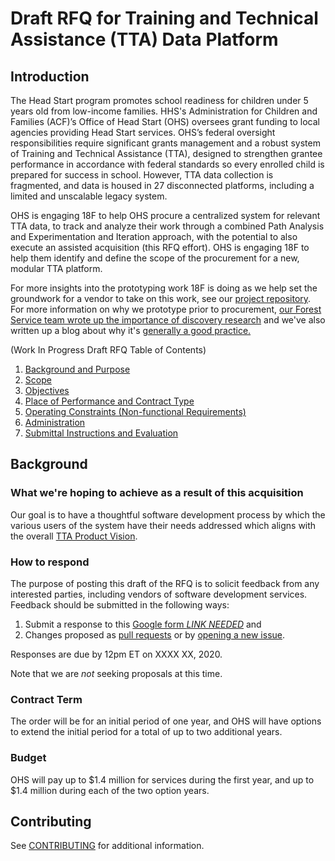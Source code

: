 # Draft RFQ for Training and Technical Assistance (TTA) Data Platform

## Introduction

The Head Start program promotes school readiness for children under 5 years old from low-income families. HHS's Administration for Children and Families (ACF)’s Office of Head Start (OHS) oversees grant funding to local agencies providing Head Start services. OHS’s federal oversight responsibilities require significant grants management and a robust system of Training and Technical Assistance (TTA), designed to strengthen grantee performance in accordance with federal standards so every enrolled child is prepared for success in school. However, TTA data collection is fragmented, and data is housed in 27 disconnected platforms, including a limited and unscalable legacy system.

OHS is engaging 18F to help OHS procure a centralized system for relevant TTA data, to track and analyze their work through a combined Path Analysis and Experimentation and Iteration approach, with the potential to also execute an assisted acquisition (this RFQ effort). OHS is engaging 18F to help them identify and define the scope of the procurement for a new, modular TTA platform.

For more insights into the prototyping work 18F is doing as we help set the groundwork for a vendor to take on this work, see our [project repository](https://github.com/18F/Head-Start-TTA). For more information on why we prototype prior to procurement, [our Forest Service team wrote up the importance of discovery research](https://18f.gsa.gov/2017/06/22/why-discovery-research-matters-for-modular-procurement/) and we've also written up a blog about why it's [generally a good practice.](https://18f.gsa.gov/2018/01/30/getting-prepared-to-prototype/)

(Work In Progress Draft RFQ Table of Contents)

1. [Background and Purpose](Draft_Request_for_Quotes.md#10-background-and-purpose)
2. [Scope](Draft_Request_for_Quotes.md#20-scope)
3. [Objectives](Draft_Request_for_Quotes.md#30-objectives)
4. [Place of Performance and Contract Type](Draft_Request_for_Quotes.md#40-contract-place-of-performance-and-contract-type)
5. [Operating Constraints (Non-functional Requirements)](Draft_Request_for_Quotes.md#50-operating-constraints-non-functional-requirements)
6. [Administration](Draft_Request_for_Quotes.md#60-administration)
7. [Submittal Instructions and Evaluation](Draft_Request_for_Quotes.md#70-submittal-instructions-and-evaluation)

## Background

### What we're hoping to achieve as a result of this acquisition

Our goal is to have a thoughtful software development process by which the various users of the system have their needs addressed which aligns with the overall [TTA Product Vision](https://github.com/18F/Head_Start_Draft_RFQ/blob/master/Draft_Request_for_Quotes.md#21product-vision). 

### How to respond

The purpose of posting this draft of the RFQ is to solicit feedback from any interested parties, including vendors of software development services. Feedback should be submitted in the following ways:
  1. Submit a response to this [Google form *LINK NEEDED*](#need-to-add-here) and 
  2. Changes proposed as [pull requests](https://github.com/18F/Head_Start_Draft_RFQ/pulls) or by [opening a new issue](https://github.com/18F/Head_Start_Draft_RFQ/issues). 

Responses are due by 12pm ET on XXXX XX, 2020.

Note that we are *not* seeking proposals at this time.

### Contract Term

The order will be for an initial period of one year, and OHS will have options to extend the initial period for a total of up to two additional years.

### Budget

OHS will pay up to $1.4 million for services during the first year, and up to $1.4 million during each of the two option years.

## Contributing

See [CONTRIBUTING](CONTRIBUTING.md) for additional information.
